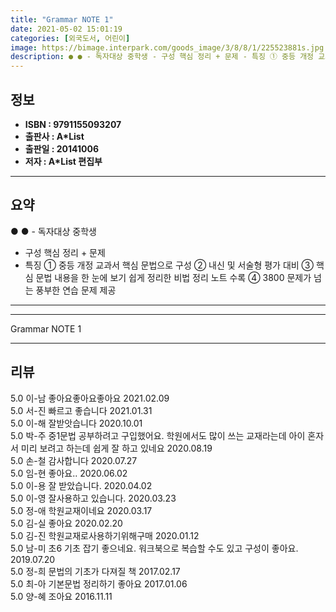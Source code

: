 ```yaml
---
title: "Grammar NOTE 1"
date: 2021-05-02 15:01:19
categories: [외국도서, 어린이]
image: https://bimage.interpark.com/goods_image/3/8/8/1/225523881s.jpg
description: ● ● - 독자대상 중학생 - 구성 핵심 정리 + 문제 - 특징 ① 중등 개정 교과서 핵심 문법으로 구성 ② 내신 및 서술형 평가 대비 ③ 핵심 문법 내용을 한 눈에 보기 쉽게 정리한 비법 정리 노트 수록 ④ 3800 문제가 넘는 풍부한 연습 문제 제공
---
```


## **정보**

- **ISBN : 9791155093207**
- **출판사 : A*List**
- **출판일 : 20141006**
- **저자 : A*List 편집부**

------



## **요약**

●  ●  - 독자대상  중학생
- 구성  핵심 정리 + 문제
- 특징 
① 중등 개정 교과서 핵심 문법으로 구성
② 내신 및 서술형 평가 대비
③ 핵심 문법 내용을 한 눈에 보기 쉽게 정리한 비법 정리 노트 수록
④ 3800 문제가 넘는 풍부한 연습 문제 제공

------



------


Grammar NOTE 1 

------


## **리뷰** 

5.0 이-남 좋아요좋아요좋아요  2021.02.09 <br/>5.0 서-진 빠르고 좋습니다 2021.01.31 <br/>5.0 이-해 잘받앗습니다 2020.10.01 <br/>5.0 박-주 중1문법 공부하려고 구입했어요. 학원에서도 많이 쓰는 교재라는데 아이 혼자서 미리 보려고 하는데 쉽게 잘 하고 있네요 2020.08.19 <br/>5.0 손-철 감사합니다 2020.07.27 <br/>5.0 임-현 좋아요.. 2020.06.02 <br/>5.0 이-용 잘 받았습니다. 2020.04.02 <br/>5.0 이-영 잘사용하고 있습니다. 2020.03.23 <br/>5.0 정-애 학원교재이네요 2020.03.17 <br/>5.0 김-실 좋아요 2020.02.20 <br/>5.0 김-진 학원교재로사용하기위해구매 2020.01.12 <br/>5.0 남-미 초6 기초 잡기 좋으네요. 워크북으로 복습할 수도 있고 구성이 좋아요.
 2019.07.20 <br/>5.0 정-희 문법의 기초가 다져질 책 2017.02.17 <br/>5.0 최-아 기본문법 정리하기 좋아요 2017.01.06 <br/>5.0 양-혜 조아요 2016.11.11 <br/>